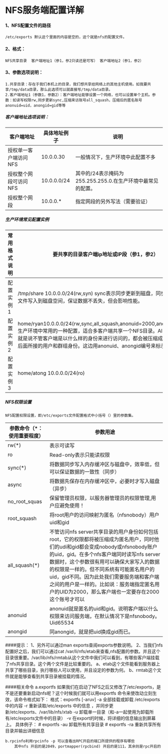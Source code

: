 # NFS服务端配置详解

#### 1、NFS配置文件的路径

```
/etc/exports 默认这个里面的内容是空的，这个就是nfs的配置文件。
```

#### 2、格式：

```
NFS共享目录  客户端地址1（参1，参2只读还是可写） 客户端地址2（参1，参2）
```

#### 3、参数选项说明：

```
1.共享目录：存在于我们本机上的目录，我们想共享给网络上的其他主机使用。如我要共享/tmp/data目录，那么此选项可以就直接写/tmp/data目录。
2.客户端地址1（参数1，参数2）：客户端地址能够设置一个网络，也可以设置单个主机。参数：如读写权限rw,同步更新sync,压缩来访账号all_squash，压缩后的匿名账号anonuid=uid，anongid=gid等等
```

##### 客户端地址选项说明：

| 客户端地址 | 具体地址例子 | 说明 |
| --- | --- | --- |
| 授权单一客户端访问NFS | 10.0.0.30 | 一般情况下，生产环境中此配置不多 |
| 授权整个网段可访问NFS | 10.0.0.0\/24 | 其中的\/24表示掩码为255.255.255.0.在生产环境中最常见的配置。 |
| 授权整个网段 | 10.0.0.\* | 指定网段的另外写法（需要验证） |

##### 生产环境常见配置实例

| 常用格式说明 | 要共享的目录客户端ip地址或IP段（参1，参2） |
| --- | --- |
| 配置实例1 | \/tmp\/share  10.0.0.0\/24\(rw,syn\) sync表示同步更新到磁盘，同步将内存内的文件写入到磁盘空间，保证数据不丢失，但会影响性能。 |
| 配置实例2 | home\/ryan10.0.0.0\/24\(rw,sync,all\_squash,anonuid=2000,anongid=2000\) 生产环境中常用的一种配置，适合多客户端共享一个NFS目录。All\_squash 也就是说不管客户端是以什么样的身份来进行访问的，都会被压缩成为all\_squash后面所接的用户和群组身份。这边用anonuid、anongid编号来标示。 |
| 配置实例3 | home\/atong 10.0.0.0\/24\(ro\) |

##### NFS权限设置

```
NFS配置权限设置，即/etc/exports文件配置格式中小括号（）里的参数集。
```

| 参数命令（*：使用重要程度） | 参数用途 |
| --- | --- |
| rw(*) | 表示可读写 |
| ro | Read-only表示只能读权限 |
| sync(*) | 将数据同步写入内存缓冲区与磁盘中，效率低，但可以保证数据的一致性（同步） |
| async | 将数据先保存在内存缓冲区中，必要时才写入磁盘（异步） |
| no_root_squas | 保留管理员权限，以服务器管理员的权限管理,用户应避免使用！ |
| root_squash | 将root用户的访问映射为匿名（nfsnobody）用户uid和gid |
| all_squash(*) | 不管访问nfs server共享目录的用户身份如何包括root，它的权限都将被压缩成为匿名用户，同时他们的udi和gid都会变成nobody或nfsnobody账户的uid，gid。在多个nfs客户端同时读写nfs server数据时，这个参数很有用可以确保大家写入的数据的权限是一样的。但不同系统有可能匿名用户的uid，gid不同。因为此处我们需要服务端和客户端之间的用户是一样的。比如说：服务端指定匿名用户的UID为2000，那么客户端也一定要存在2000这个账号才可以 |
| anonuid | anonuid就是匿名的uid和gid。说明客户端以什么权限来访问服务端，在默认情况下是nfsnobody。Uid65534 |
| anongid | 同anongid，就是把uid换成gid而已。 |
####提示：
    1、另外可以通过man exports查阅exports参数说明。
    2、当我们nfs配置好之后，我们可以通过cat /var/li/nfs/etab来查看,nfs配置的参数。并且这个目录很重要。/var/lib/nfs/rmtab从这个文件中我们可以看到，有哪些客户端挂载了nfs共享目录。这个两个文件是比较重要的。
        a、etab这个文件能看到服务器上共享了哪些目录，执行哪些人可以使用，并且设定的参数为何。
        b、rmtab这个文件就是能够查看到共享目录被挂载的情况。

####相关命令
    a.exportfs
        如果我们在启动了NFS之后又修改了/etc/exports，是不是还要重新启动nfs呢？这个时候我们就可以用exportfs 命令来使改动立刻生效，该命令格式如下：
        格式：exportfs [-aruv]
            -a 全部挂载或卸载 /etc/exports中的内容 
            -r 重新读取/etc/exports 中的信息 ，并同步更新/etc/exports、/var/lib/nfs/xtab
            -u 卸载单一目录（和-a一起使用为卸载所有/etc/exports文件中的目录）
            -v 在export的时候，将详细的信息输出到屏幕上。
        具体例子： 
            # exportfs -au 卸载所有共享目录
            # exportfs -ra 重新共享所有目录并输出详细信息

    b.rpcinfo利用rpcinfo -p 可以查看出RPC开启的端口所提供的程序有哪些
        其中nfs 开启的是2049，portmapper(rpcbind) 开启的是111，其余则是rpc开启的
